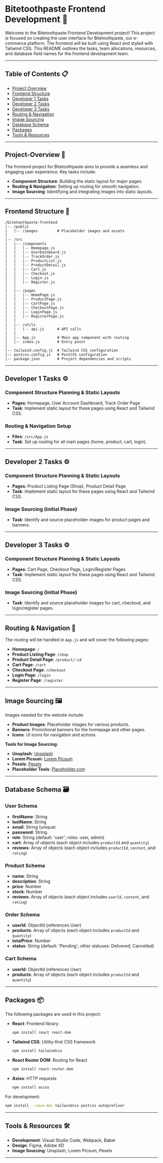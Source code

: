 
# Bitetoothpaste Frontend Development 📱

Welcome to the Bitetoothpaste Frontend Development project! This project is focused on creating the user interface for Bitetoothpaste, our e-commerce platform. The frontend will be built using React and styled with Tailwind CSS. This README outlines the tasks, team allocations, resources, and database field names for the frontend development team.

---

## Table of Contents 📋

- [Project Overview](#project-overview)
- [Frontend Structure](#frontend-structure)
- [Developer 1 Tasks](#developer-1-tasks)
- [Developer 2 Tasks](#developer-2-tasks)
- [Developer 3 Tasks](#developer-3-tasks)
- [Routing & Navigation](#routing--navigation)
- [Image Sourcing](#image-sourcing)
- [Database Schema](#database-schema)
- [Packages](#packages)
- [Tools & Resources](#tools--resources)

---

## Project-Overview 🚀

The frontend project for Bitetoothpaste aims to provide a seamless and engaging user experience. Key tasks include:

- **Component Structure**: Building the static layout for major pages.
- **Routing & Navigation**: Setting up routing for smooth navigation.
- **Image Sourcing**: Identifying and integrating images into static layouts.

---

## Frontend Structure 📂

```
/bitetoothpaste-frontend
|-- /public
|   |-- /images         # Placeholder images and assets
|
|-- /src
|   |-- /components
|   |   |-- Homepage.js
|   |   |-- UserDashboard.js
|   |   |-- TrackOrder.js
|   |   |-- ProductList.js
|   |   |-- ProductDetail.js
|   |   |-- Cart.js
|   |   |-- Checkout.js
|   |   |-- Login.js
|   |   |-- Register.js
|   |
|   |-- /pages
|   |   |-- HomePage.js
|   |   |-- ProductPage.js
|   |   |-- CartPage.js
|   |   |-- CheckoutPage.js
|   |   |-- LoginPage.js
|   |   |-- RegisterPage.js
|   |
|   |-- /utils
|   |   |-- api.js      # API calls
|   |
|   |-- App.js          # Main app component with routing
|   |-- index.js        # Entry point
|
|-- tailwind.config.js  # Tailwind CSS configuration
|-- postcss.config.js   # PostCSS configuration
|-- package.json        # Project dependencies and scripts
```

---

## Developer 1 Tasks ⚙️

### Component Structure Planning & Static Layouts
- **Pages**: Homepage, User Account Dashboard, Track Order Page
- **Task**: Implement static layout for these pages using React and Tailwind CSS.

### Routing & Navigation Setup
- **Files**: `/src/App.js`
- **Task**: Set up routing for all main pages (home, product, cart, login).


---

## Developer 2 Tasks ⚙️

### Component Structure Planning & Static Layouts
- **Pages**: Product Listing Page (Shop), Product Detail Page
- **Task**: Implement static layout for these pages using React and Tailwind CSS.

### Image Sourcing (Initial Phase)
- **Task**: Identify and source placeholder images for product pages and banners.


---

## Developer 3 Tasks ⚙️

### Component Structure Planning & Static Layouts
- **Pages**: Cart Page, Checkout Page, Login/Register Pages
- **Task**: Implement static layout for these pages using React and Tailwind CSS.

### Image Sourcing (Initial Phase)
- **Task**: Identify and source placeholder images for cart, checkout, and login/register pages.


---

## Routing & Navigation 📍

The routing will be handled in `App.js` and will cover the following pages:

- **Homepage**: `/`
- **Product Listing Page**: `/shop`
- **Product Detail Page**: `/product/:id`
- **Cart Page**: `/cart`
- **Checkout Page**: `/checkout`
- **Login Page**: `/login`
- **Register Page**: `/register`



---

## Image Sourcing 🖼️

Images needed for the website include:

- **Product Images**: Placeholder images for various products.
- **Banners**: Promotional banners for the homepage and other pages.
- **Icons**: UI icons for navigation and actions.

**Tools for Image Sourcing:**
- **Unsplash**: [Unsplash](https://unsplash.com)
- **Lorem Picsum**: [Lorem Picsum](https://picsum.photos)
- **Pexels**: [Pexels](https://www.pexels.com)
- **Placeholder Tools**: [Placeholder.com](https://placeholder.com)



---

## Database Schema 🗃️

### User Schema
- **firstName**: String
- **lastName**: String
- **email**: String (unique)
- **password**: String
- **role**: String (default: 'user'; roles: user, admin)
- **cart**: Array of objects (each object includes `productId` and `quantity`)
- **reviews**: Array of objects (each object includes `productId`, `content`, and `rating`)

### Product Schema
- **name**: String
- **description**: String
- **price**: Number
- **stock**: Number
- **reviews**: Array of objects (each object includes `userId`, `content`, and `rating`)

### Order Schema
- **userId**: ObjectId (references User)
- **products**: Array of objects (each object includes `productId` and `quantity`)
- **totalPrice**: Number
- **status**: String (default: 'Pending'; other statuses: Delivered, Cancelled)

### Cart Schema
- **userId**: ObjectId (references User)
- **products**: Array of objects (each object includes `productId` and `quantity`)



---

## Packages 📦

The following packages are used in this project:

- **React**: Frontend library
  ```bash
  npm install react react-dom
  ```
- **Tailwind CSS**: Utility-first CSS framework
  ```bash
  npm install tailwindcss
  ```
- **React Router DOM**: Routing for React
  ```bash
  npm install react-router-dom
  ```
- **Axios**: HTTP requests
  ```bash
  npm install axios
  ```

For development:
```bash
npm install --save-dev tailwindcss postcss autoprefixer
```



---

## Tools & Resources 🛠️

- **Development**: Visual Studio Code, Webpack, Babel
- **Design**: Figma, Adobe XD
- **Image Sourcing**: Unsplash, Lorem Picsum, Pexels





---
